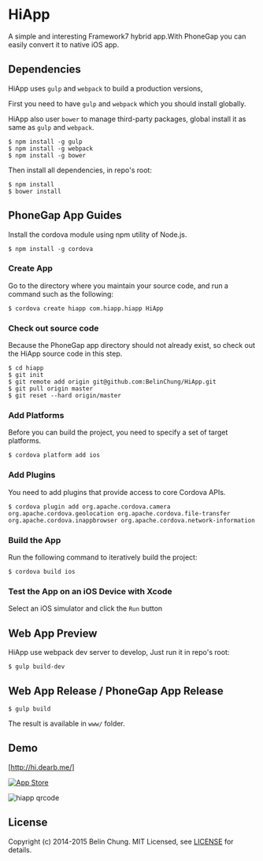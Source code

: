 HiApp
=====

A simple and interesting Framework7 hybrid app.With PhoneGap you can easily convert it to native iOS app.

## Dependencies

HiApp uses `gulp` and `webpack` to build a production versions,

First you need to have `gulp` and `webpack` which you should install globally.

HiApp also user `bower` to manage third-party packages, global install it as same as `gulp` and `webpack`.

```
$ npm install -g gulp
$ npm install -g webpack
$ npm install -g bower
```

Then install all dependencies, in repo's root:

```
$ npm install 
$ bower install
```

## PhoneGap App Guides

Install the cordova module using npm utility of Node.js.

```
$ npm install -g cordova
```

### Create App

Go to the directory where you maintain your source code, and run a command such as the following:

```
$ cordova create hiapp com.hiapp.hiapp HiApp
```

### Check out source code

Because the PhoneGap app directory should not already exist, so check out the HiApp source code in this step.

```
$ cd hiapp  
$ git init   
$ git remote add origin git@github.com:BelinChung/HiApp.git  
$ git pull origin master  
$ git reset --hard origin/master  
```

### Add Platforms

Before you can build the project, you need to specify a set of target platforms.

```
$ cordova platform add ios
```

### Add Plugins

You need to add plugins that provide access to core Cordova APIs.

```
$ cordova plugin add org.apache.cordova.camera org.apache.cordova.geolocation org.apache.cordova.file-transfer org.apache.cordova.inappbrowser org.apache.cordova.network-information
```

### Build the App

Run the following command to iteratively build the project:

```
$ cordova build ios
```

### Test the App on an iOS Device with Xcode

Select an iOS simulator and click the `Run` button

## Web App Preview

HiApp use webpack dev server to develop, Just run it in repo's root:

```
$ gulp build-dev
```

## Web App Release / PhoneGap App Release

```
$ gulp build
```

The result is available in `www/` folder.

## Demo

[http://hi.dearb.me/]

[![App Store](http://dearb.u.qiniudn.com/appstore-button.png)](https://itunes.apple.com/us/app/hi-liao-gao-xiao-shu-dong/id917320045?mt=8)

![hiapp qrcode](http://dearb.u.qiniudn.com/hiapp_qrcode_small.png)

## License

Copyright (c) 2014-2015 Belin Chung. MIT Licensed, see [LICENSE] for details.

[http://hi.dearb.me/]: http://hi.dearb.me/
[LICENSE]:https://github.com/BelinChung/HiApp/blob/master/LICENSE.md